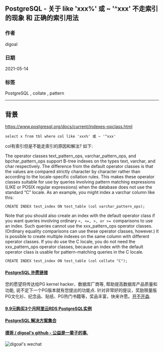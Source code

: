 ## PostgreSQL - 关于 like 'xxx%' 或 ~ '^xxx' 不走索引的现象 和 正确的索引用法  
    
### 作者    
digoal    
    
### 日期    
2021-05-14     
    
### 标签    
PostgreSQL , collate , pattern   
    
----    
    
## 背景    
https://www.postgresql.org/docs/current/indexes-opclass.html  
  
```  
select x from tbl where col like 'xxx%' 或 ~ '^xxx'  
```  
  
col有索引但是不能走索引的原因和解法? 如下:   
  
The operator classes text_pattern_ops, varchar_pattern_ops, and bpchar_pattern_ops support B-tree indexes on the types text, varchar, and char respectively. The difference from the default operator classes is that the values are compared strictly character by character rather than according to the locale-specific collation rules. This makes these operator classes suitable for use by queries involving pattern matching expressions (LIKE or POSIX regular expressions) when the database does not use the standard “C” locale. As an example, you might index a varchar column like this:  
  
```  
CREATE INDEX test_index ON test_table (col varchar_pattern_ops);  
```  
  
Note that you should also create an index with the default operator class if you want queries involving ordinary ```<, <=, >, or >= ```comparisons to use an index. Such queries cannot use the xxx_pattern_ops operator classes. (Ordinary equality comparisons can use these operator classes, however.) It is possible to create multiple indexes on the same column with different operator classes. If you do use the C locale, you do not need the xxx_pattern_ops operator classes, because an index with the default operator class is usable for pattern-matching queries in the C locale.  
  
```  
CREATE INDEX test_index ON test_table (col collate "C");  
```  
     
  
#### [PostgreSQL 许愿链接](https://github.com/digoal/blog/issues/76 "269ac3d1c492e938c0191101c7238216")
您的愿望将传达给PG kernel hacker、数据库厂商等, 帮助提高数据库产品质量和功能, 说不定下一个PG版本就有您提出的功能点. 针对非常好的提议，奖励限量版PG文化衫、纪念品、贴纸、PG热门书籍等，奖品丰富，快来许愿。[开不开森](https://github.com/digoal/blog/issues/76 "269ac3d1c492e938c0191101c7238216").  
  
  
#### [9.9元购买3个月阿里云RDS PostgreSQL实例](https://www.aliyun.com/database/postgresqlactivity "57258f76c37864c6e6d23383d05714ea")
  
  
#### [PostgreSQL 解决方案集合](https://yq.aliyun.com/topic/118 "40cff096e9ed7122c512b35d8561d9c8")
  
  
#### [德哥 / digoal's github - 公益是一辈子的事.](https://github.com/digoal/blog/blob/master/README.md "22709685feb7cab07d30f30387f0a9ae")
  
  
![digoal's wechat](../pic/digoal_weixin.jpg "f7ad92eeba24523fd47a6e1a0e691b59")
  
